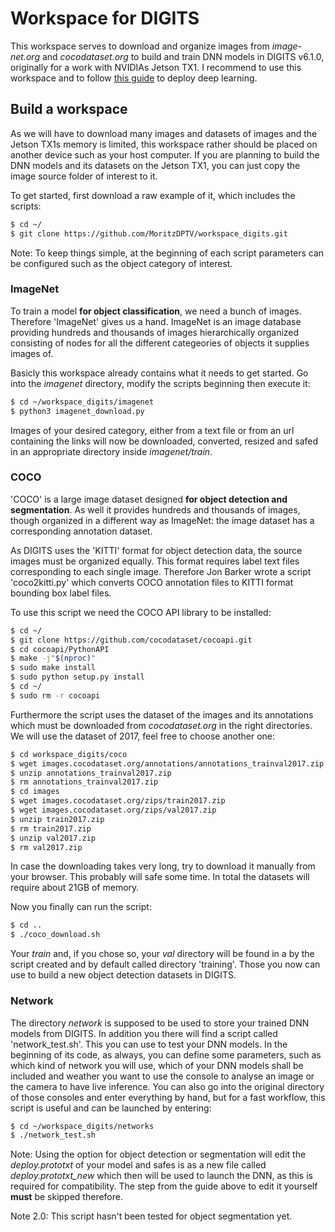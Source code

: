 # Workspace for DIGITS
This workspace serves to download and organize images from *image-net.org* and *cocodataset.org* to build and train DNN models in DIGITS v6.1.0, originally for a work with NVIDIAs Jetson TX1.
I recommend to use this workspace and to follow [this guide](https://rawgit.com/dusty-nv/jetson-inference/master/docs/html/index.html) to deploy deep learning.

## Build a workspace
As we will have to download many images and datasets of images and the Jetson TX1s memory is limited, this workspace rather should be placed on another device such as your host computer. If you are planning to build the DNN models and its datasets on the Jetson TX1, you can just copy the image source folder of interest to it.


To get started, first download a raw example of it, which includes the scripts:

```sh
$ cd ~/
$ git clone https://github.com/MoritzDPTV/workspace_digits.git
```


Note: To keep things simple, at the beginning of each script parameters can be configured such as the object category of interest.



### ImageNet
To train a model **for object classification**, we need a bunch of images. Therefore 'ImageNet' gives us a hand. ImageNet is an image database providing hundreds and thousands of images hierarchically organized consisting of nodes for all the different categeories of objects it supplies images of.


Basicly this workspace already contains what it needs to get started. Go into the *imagenet* directory, modify the scripts beginning then execute it:

```sh
$ cd ~/workspace_digits/imagenet
$ python3 imagenet_download.py
```


Images of your desired category, either from a text file or from an url containing the links will now be downloaded, converted, resized and safed in an appropriate directory inside *imagenet/train*.




### COCO
'COCO' is a large image dataset designed **for object detection and segmentation**. As well it provides hundreds and thousands of images, though organized in a different way as ImageNet: the image dataset has a corresponding annotation dataset.

As DIGITS uses the 'KITTI' format for object detection data, the source images must be organized equally. This format requires label text files corresponding to each single image. Therefore Jon Barker wrote a script 'coco2kitti.py' which converts COCO annotation files to KITTI format bounding box label files.


To use this script we need the COCO API library to be installed:

```sh
$ cd ~/
$ git clone https://github.com/cocodataset/cocoapi.git
$ cd cocoapi/PythonAPI
$ make -j"$(nproc)"
$ sudo make install
$ sudo python setup.py install
$ cd ~/
$ sudo rm -r cocoapi
```


Furthermore the script uses the dataset of the images and its annotations which must be downloaded from *cocodataset.org* in the right directories. We will use the dataset of 2017, feel free to choose another one:

```sh
$ cd workspace_digits/coco
$ wget images.cocodataset.org/annotations/annotations_trainval2017.zip
$ unzip annotations_trainval2017.zip
$ rm annotations_trainval2017.zip
$ cd images
$ wget images.cocodataset.org/zips/train2017.zip
$ wget images.cocodataset.org/zips/val2017.zip
$ unzip train2017.zip
$ rm train2017.zip
$ unzip val2017.zip
$ rm val2017.zip
```

In case the downloading takes very long, try to download it manually from your browser. This probably will safe some time. In total the datasets will require about 21GB of memory.


Now you finally can run the script:

```sh
$ cd ..
$ ./coco_download.sh
```


Your *train* and, if you chose so, your *val* directory will be found in a by the script created and by default called directory 'training'. Those you now can use to build a new object detection datasets in DIGITS.



### Network
The directory *network* is supposed to be used to store your trained DNN models from DIGITS. In addition you there will find a script called 'network_test.sh'. This you can use to test your DNN models. In the beginning of its code, as always, you can define some parameters, such as which kind of network you will use, which of your DNN models shall be included and weather you want to use the console to analyse an image or the camera to have live inference. You can also go into the original directory of those consoles and enter everything by hand, but for a fast workflow, this script is useful and can be launched by entering:

```sh
$ cd ~/workspace_digits/networks
$ ./network_test.sh
```

Note: Using the option for object detection or segmentation will edit the *deploy.prototxt* of your model and safes is as a new file called *deploy.prototxt_new* which then will be used to launch the DNN, as this is required for compatibility. The step from the guide above to edit it yourself **must** be skipped therefore.


Note 2.0: This script hasn't been tested for object segmentation yet.
